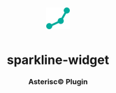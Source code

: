 <div align="center">
  <a href="https://asterisc.io" target="_blank" >
    <img height="50" src="src/assets/icon.svg" style="margin: 12px 0px">
  </a>

  <h1>sparkline-widget</h1>
</div>

<div align="center">
  <h3>Asterisc© Plugin</h3>
</div>
